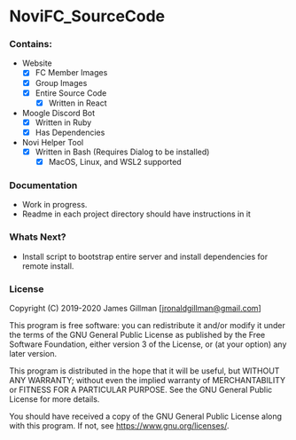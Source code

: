 # NoviFC_SourceCode

### Contains:
- Website
    - [x] FC Member Images
    - [x] Group Images
    - [x] Entire Source Code
        - [x] Written in React
- Moogle Discord Bot
    - [x] Written in Ruby  
    - [x] Has Dependencies
- Novi Helper Tool
    - [x] Written in Bash (Requires Dialog to be installed)
        - [x] MacOS, Linux, and WSL2 supported

### Documentation
- Work in progress.
- Readme in each project directory should have instructions in it

### Whats Next?
- Install script to bootstrap entire server and install dependencies for remote install.

### License
Copyright (C) 2019-2020  James Gillman [jronaldgillman@gmail.com]

This program is free software: you can redistribute it and/or modify
it under the terms of the GNU General Public License as published by
the Free Software Foundation, either version 3 of the License, or
(at your option) any later version.

This program is distributed in the hope that it will be useful,
but WITHOUT ANY WARRANTY; without even the implied warranty of
MERCHANTABILITY or FITNESS FOR A PARTICULAR PURPOSE.  See the
GNU General Public License for more details.

You should have received a copy of the GNU General Public License
along with this program.  If not, see <https://www.gnu.org/licenses/>.

